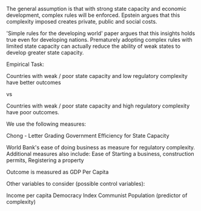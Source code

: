 
The general assumption is that with strong state capacity and economic development, complex rules will be enforced. Epstein argues that this complexity imposed creates private, public and social costs.

'Simple rules for the developing world' paper argues that this insights holds true even for developing nations. Prematurely adopting complex rules with limited state capacity can actually reduce the ability of weak states to develop greater state capacity.

Empirical Task:

Countries with weak / poor state capacity and low regulatory complexity have better outcomes

vs

Countries with weak / poor state capacity and high regulatory complexity have poor outcomes.

We use the following measures:

Chong - Letter Grading Government Efficiency for State Capacity

World Bank's ease of doing business as measure for regulatory complexity. Additional measures also include: Ease of Starting a business, construction permits, Registering a property

Outcome is measured as GDP Per Capita

Other variables to consider (possible control variables):

Income per capita
Democracy Index
Communist
Population (predictor of complexity)
